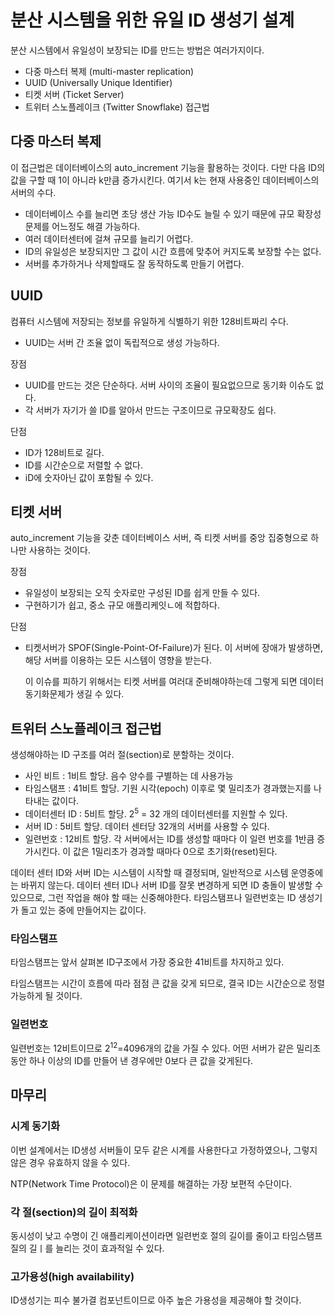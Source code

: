 # 분산 시스템을 위한 유일 ID 생성기 설계

분산 시스템에서 유일성이 보장되는 ID를 만드는 방법은 여러가지이다.

- 다중 마스터 복제 (multi-master replication)
- UUID (Universally Unique Identifier)
- 티켓 서버 (Ticket Server)
- 트위터 스노플레이크 (Twitter Snowflake) 접근법

## 다중 마스터 복제

이 접근법은 데이터베이스의 auto_increment 기능을 활용하는 것이다. 다만 다음 ID의 값을 구할 때 1이 아니라 k만큼 증가시킨다. 여기서 k는 현재 사용중인 데이터베이스의 서버의 수다.

- 데이터베이스 수를 늘리면 초당 생산 가능 ID수도 늘릴 수 있기 때문에 규모 확장성 문제를 어느정도 해결 가능하다.
- 여러 데이터센터에 걸쳐 규모를 늘리기 어렵다.
- ID의 유일성은 보장되지만 그 값이 시간 흐름에 맞추어 커지도록 보장할 수는 없다.
- 서버를 추가하거나 삭제할때도 잘 동작하도록 만들기 어렵다.

## UUID

컴퓨터 시스템에 저장되는 정보를 유일하게 식별하기 위한 128비트짜리 수다.

- UUID는 서버 간 조율 없이 독립적으로 생성 가능하다.

장점

- UUID를 만드는 것은 단순하다. 서버 사이의 조율이 필요없으므로 동기화 이슈도 없다.
- 각 서버가 자기가 쓸 ID를 알아서 만드는 구조이므로 규모확장도 쉽다.

단점

- ID가 128비트로 길다.
- ID를 시간순으로 저렬할 수 없다.
- iD에 숫자아닌 값이 포함될 수 있다.

## 티켓 서버

auto_increment 기능을 갖춘 데이터베이스 서버, 즉 티켓 서버를 중앙 집중형으로 하나만 사용하는 것이다.

장점

- 유일성이 보장되는 오직 숫자로만 구성된 ID를 쉽게 만들 수 있다.
- 구현하기가 쉽고, 중소 규모 애플리케잇ㄴ에 적합하다.

단점

- 티켓서버가 SPOF(Single-Point-Of-Failure)가 된다. 이 서버에 장애가 발생하면, 해당 서버를 이용하는 모든 시스템이 영향을 받는다.
    
    이 이슈를 피하기 위해서는 티켓 서버를 여러대 준비해야하는데 그렇게 되면 데이터 동기화문제가 생길 수 있다.
    

## 트위터 스노플레이크 접근법

생성해야하는 ID 구조를 여러 절(section)로 분할하는 것이다.

- 사인 비트 : 1비트 할당. 음수 양수를 구별하는 데 사용가능
- 타임스탬프 : 41비트 할당. 기원 시각(epoch) 이후로 몇 밀리초가 경과했는지를 나타내는 값이다.
- 데이터센터 ID : 5비트 할당. $2{^5}$ = 32 개의 데이터센터를 지원할 수 있다.
- 서버 ID : 5비트 할당. 데이터 센터당 32개의 서버를 사용할 수 있다.
- 일련번호 : 12비트 할당. 각 서버에서는 ID를 생성할 때마다 이 일련 번호를 1반큼 증가시킨다. 이 값은 1밀리초가 경과할 때마다 0으로 초기화(reset)된다.

데이터 센터 ID와 서버 ID는 시스템이 시작할 때 결정되며, 일반적으로 시스템 운영중에는 바뀌지 않는다. 데이터 센터 ID나 서버 ID를 잘못 변경하게 되면 ID 충돌이 발생할 수 있으므로, 그런 작업을 해야 할 때는 신중해야한다. 타임스탬프나 일련번호는 ID 생성기가 돌고 있는 중에 만들어지는 값이다.

### 타임스탬프

타임스탬프는 앞서 살펴본 ID구조에서 가장 중요한 41비트를 차지하고 있다.

타임스탬프는 시간이 흐름에 따라 점점 큰 값을 갖게 되므로, 결국 ID는 시간순으로 정렬가능하게 될 것이다.

### 일련번호

일련번호는 12비트이므로 $2^{12}$=4096개의 값을 가질 수 있다. 어떤 서버가 같은 밀리초 동안 하나 이상의 ID를 만들어 낸 경우에만 0보다 큰 값을 갖게된다.

## 마무리

### 시계 동기화

이번 설계에서는 ID생성 서버들이 모두 같은 시계를 사용한다고 가정하였으나, 그렇지 않은 경우 유효하지 않을 수 있다.

NTP(Network Time Protocol)은 이 문제를 해결하는 가장 보편적 수단이다.

### 각 절(section)의 길이 최적화

동시성이 낮고 수명이 긴 애플리케이션이라면 일련번호 절의 길이를 줄이고 타임스탬프 질의 길ㅣ를 늘리는 것이 효과적일 수 있다.

### 고가용성(high availability)

ID생성기는 피수 불가결 컴포넌트이므로 아주 높은 가용성을 제공해야 할 것이다.